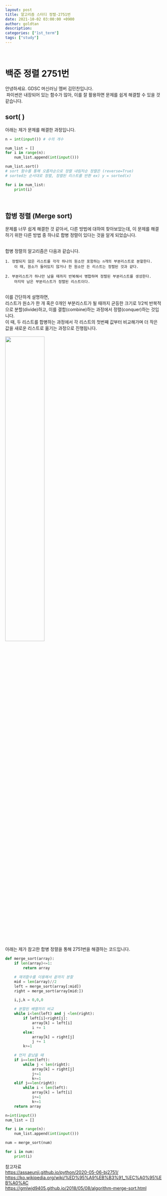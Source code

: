 ```yaml
---
layout: post
title: 알고리즘 스터디 정렬-2751번
date: 2021-10-02 03:00:00 +0900
author: goldtan
description:
categories: ["1st_term"]
tags: ["study"]
---
```


​

# 백준 정렬 2751번

​안녕하세요. GDSC 머신러닝 멤버 김민찬입니다. <br>​
​파이썬은 내장되어 있는 함수가 많아, 이를 잘 활용하면 문제를 쉽게 해결할 수 있을 것 같습니다.

## sort( )

아래는 제가 문제를 해결한 과정입니다.

```python
n = int(input()) # 수의 개수

num_list = []
for i in range(n):
    num_list.append(int(input()))

num_list.sort()
# sort 함수를 통해 오름차순으로 정렬 내림차순 정렬은 (reverse=True)
# sorted는 순서대로 정렬, 정렬된 리스트를 반환 ex) y = sorted(x)

for i in num_list:
    print(i)
```

<br>

## 합병 정렬 (Merge sort)

문제를 너무 쉽게 해결한 것 같아서, 다른 방법에 대하여 찾아보았는데, 이 문제를 해결하기 위한 다른 방법 중 하나로 합병 정렬이 있다는 것을 알게 되었습니다.<br>
<br>

합병 정렬의 알고리즘은 다음과 같습니다.

```
1. 정렬되지 않은 리스트를 각각 하나의 원소만 포함하는 n개의 부분리스트로 분할한다.
    이 때, 원소가 들어있지 않거나 한 원소만 든 리스트는 정렬된 것과 같다.

2. 부분리스트가 하나만 남을 때까지 반복해서 병합하며 정렬된 부분리스트를 생성한다.
    마지막 남은 부분리스트가 정렬된 리스트이다.
```

<br>
이를 간단하게 설명하면,<br>
리스트가 원소가 한 개 혹은 0개인 부분리스트가 될 때까지 균등한 크기로 1/2씩 반복적으로 분할(divide)하고, 이를 결합(combine)하는 과정에서 정렬(conquer)하는 것입니다. <br>
이 때, 두 리스트를 합병하는 과정에서 각 리스트의 첫번째 값부터 비교해가며  더 작은 값을 새로운 리스트로 옮기는 과정으로 진행됩니다.
<br>
<br>
<img src="https://gmlwjd9405.github.io/images/algorithm-merge-sort/merge-sort-concepts.png" width="50%" />
<br>
아래는 제가 참고한 합병 정렬을 통해 2751번을 해결하는 코드입니다.

```python
def merge_sort(array):
    if len(array)<=1:
        return array

    # 재귀함수를 이용해서 끝까지 분할
    mid = len(array)//2
    left = merge_sort(array[:mid])
    right = merge_sort(array[mid:])

    i,j,k = 0,0,0

    # 분할된 배열끼리 비교
    while i<len(left) and j <len(right):
        if left[i]<right[j]:
            array[k] = left[i]
            i += 1
        else:
            array[k] = right[j]
            j += 1
        k+=1

    # 먼저 끝났을 때
    if i==len(left):
        while j < len(right):
            array[k] = right[j]
            j+=1
            k+=1
    elif j==len(right):
        while i < len(left):
            array[k] = left[i]
            i+=1
            k+=1
    return array

n=int(input())
num_list = []

for i in range(n):
    num_list.append(int(input()))

num = merge_sort(num)

for i in num:
    print(i)
```

참고자료<br>
https://assaeunji.github.io/python/2020-05-06-bj2751/<br>
https://ko.wikipedia.org/wiki/%ED%95%A9%EB%B3%91_%EC%A0%95%EB%A0%AC<br>
https://gmlwjd9405.github.io/2018/05/08/algorithm-merge-sort.html
